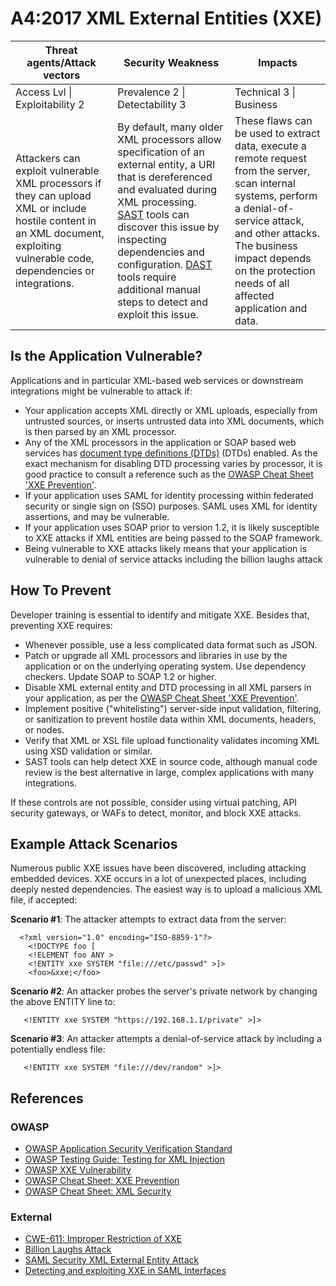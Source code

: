 # A4:2017 XML External Entities (XXE)

| Threat agents/Attack vectors | Security Weakness           | Impacts               |
| -- | -- | -- |
| Access Lvl \| Exploitability 2 | Prevalence 2 \| Detectability 3 | Technical 3 \| Business |
| Attackers can exploit vulnerable XML processors if they can upload XML or include hostile content in an XML document, exploiting vulnerable code, dependencies or integrations. | By default, many older XML processors allow specification of an external entity, a URI that is dereferenced and evaluated during XML processing. [SAST](https://www.owasp.org/index.php/Source_Code_Analysis_Tools) tools can discover this issue by inspecting dependencies and configuration. [DAST](https://www.owasp.org/index.php/Category:Vulnerability_Scanning_Tools) tools require additional manual steps to detect and exploit this issue. | These flaws can be used to extract data, execute a remote request from the server, scan internal systems, perform a denial-of-service attack, and other attacks. The business impact depends on the protection needs of all affected application and data. |

## Is the Application Vulnerable?

Applications and in particular XML-based web services or downstream integrations might be vulnerable to attack if:

* Your application accepts XML directly or XML uploads, especially from untrusted sources, or inserts untrusted data into XML documents, which is then parsed by an XML processor.
* Any of the XML processors in the application or SOAP based web services has [document type definitions (DTDs)](https://en.wikipedia.org/wiki/Document_type_definition) (DTDs) enabled. As the exact mechanism for disabling DTD processing varies by processor, it is good practice to consult a reference such as the [OWASP Cheat Sheet 'XXE Prevention'](https://www.owasp.org/index.php/XML_External_Entity_(XXE)_Prevention_Cheat_Sheet). 
* If your application uses SAML for identity processing within federated security or single sign on (SSO) purposes. SAML uses XML for identity assertions, and may be vulnerable.
* If your application uses SOAP prior to version 1.2, it is likely susceptible to XXE attacks if XML entities are being passed to the SOAP framework.
* Being vulnerable to XXE attacks likely means that your application is vulnerable to denial of service attacks including the billion laughs attack

## How To Prevent

Developer training is essential to identify and mitigate XXE. Besides that, preventing XXE requires:

* Whenever possible, use a less complicated data format such as JSON.
* Patch or upgrade all XML processors and libraries in use by the application or on the underlying operating system. Use dependency checkers. Update SOAP to SOAP 1.2 or higher.
* Disable XML external entity and DTD processing in all XML parsers in your application, as per the [OWASP Cheat Sheet 'XXE Prevention'](https://www.owasp.org/index.php/XML_External_Entity_(XXE)_Prevention_Cheat_Sheet). 
* Implement positive ("whitelisting") server-side input validation, filtering, or sanitization to prevent hostile data within XML documents, headers, or nodes.
* Verify that XML or XSL file upload functionality validates incoming XML using XSD validation or similar.
* SAST tools can help detect XXE in source code, although manual code review is the best alternative in large, complex applications with many integrations.

If these controls are not possible, consider using virtual patching, API security gateways, or WAFs to detect, monitor, and block XXE attacks.

## Example Attack Scenarios

Numerous public XXE issues have been discovered, including attacking embedded devices. XXE occurs in a lot of unexpected places, including deeply nested dependencies. The easiest way is to upload a malicious XML file, if accepted:

**Scenario #1**: The attacker attempts to extract data from the server:

```
  <?xml version="1.0" encoding="ISO-8859-1"?>
    <!DOCTYPE foo [
    <!ELEMENT foo ANY >
    <!ENTITY xxe SYSTEM "file:///etc/passwd" >]>
    <foo>&xxe;</foo>
```

**Scenario #2**: An attacker probes the server's private network by changing the above ENTITY line to:
```
   <!ENTITY xxe SYSTEM "https://192.168.1.1/private" >]>
```

**Scenario #3**: An attacker attempts a denial-of-service attack by including a potentially endless file:

```
   <!ENTITY xxe SYSTEM "file:///dev/random" >]>
```

## References

### OWASP

* [OWASP Application Security Verification Standard](https://www.owasp.org/index.php/Category:OWASP_Application_Security_Verification_Standard_Project#tab=Home)
* [OWASP Testing Guide: Testing for XML Injection](https://www.owasp.org/index.php/Testing_for_XML_Injection_(OTG-INPVAL-008))
* [OWASP XXE Vulnerability](https://www.owasp.org/index.php/XML_External_Entity_(XXE)_Processing)
* [OWASP Cheat Sheet: XXE Prevention](https://www.owasp.org/index.php/XML_External_Entity_(XXE)_Prevention_Cheat_Sheet)
* [OWASP Cheat Sheet: XML Security](https://www.owasp.org/index.php/XML_Security_Cheat_Sheet)

### External

* [CWE-611: Improper Restriction of XXE](https://cwe.mitre.org/data/definitions/611.html)
* [Billion Laughs Attack](https://en.wikipedia.org/wiki/Billion_laughs_attack)
* [SAML Security XML External Entity Attack](https://secretsofappsecurity.blogspot.tw/2017/01/saml-security-xml-external-entity-attack.html)
* [Detecting and exploiting XXE in SAML Interfaces](https://web-in-security.blogspot.tw/2014/11/detecting-and-exploiting-xxe-in-saml.html)
